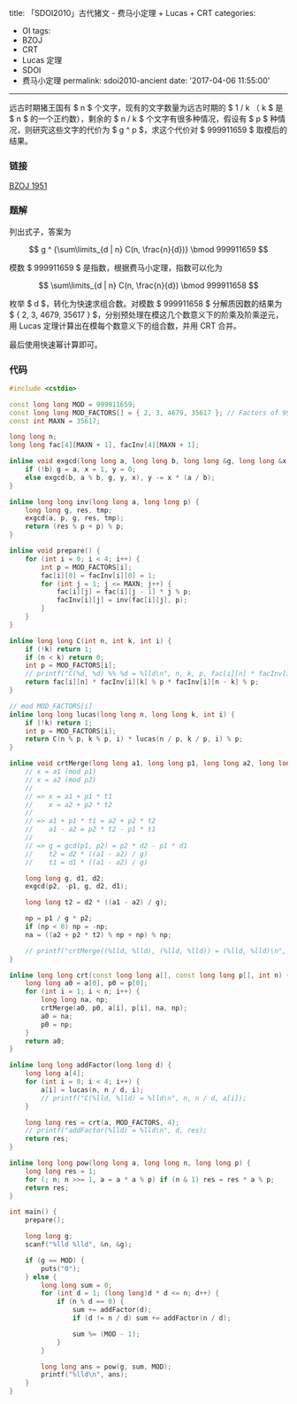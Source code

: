 title: 「SDOI2010」古代猪文 - 费马小定理 + Lucas + CRT
categories:
  - OI
tags:
  - BZOJ
  - CRT
  - Lucas 定理
  - SDOI
  - 费马小定理
permalink: sdoi2010-ancient
date: '2017-04-06 11:55:00'
---

远古时期猪王国有 $ n $ 个文字，现有的文字数量为远古时期的 $ 1 / k $（$ k $ 是 $ n $ 的一个正约数），剩余的 $ n / k $ 个文字有很多种情况，假设有 $ p $ 种情况，则研究这些文字的代价为 $ g ^ p $，求这个代价对 $ 999911659 $ 取模后的结果。

<!-- more -->

### 链接

[BZOJ 1951](http://www.lydsy.com/JudgeOnline/problem.php?id=1951)

### 题解

列出式子，答案为

$$ g ^ {\sum\limits_{d | n} C(n, \frac{n}{d})} \bmod 999911659 $$

模数 $ 999911659 $ 是指数，根据费马小定理，指数可以化为

$$ \sum\limits_{d | n} C(n, \frac{n}{d}) \bmod 999911658 $$

枚举 $ d $，转化为快速求组合数。对模数 $ 999911658 $ 分解质因数的结果为 $ \{ 2, 3, 4679, 35617 \} $，分别预处理在模这几个数意义下的阶乘及阶乘逆元，用 Lucas 定理计算出在模每个数意义下的组合数，并用 CRT 合并。

最后使用快速幂计算即可。

### 代码

```cpp
#include <cstdio>

const long long MOD = 999911659;
const long long MOD_FACTORS[] = { 2, 3, 4679, 35617 }; // Factors of 999911659 - 1
const int MAXN = 35617;

long long n;
long long fac[4][MAXN + 1], facInv[4][MAXN + 1];

inline void exgcd(long long a, long long b, long long &g, long long &x, long long &y) {
    if (!b) g = a, x = 1, y = 0;
    else exgcd(b, a % b, g, y, x), y -= x * (a / b);
}

inline long long inv(long long a, long long p) {
    long long g, res, tmp;
    exgcd(a, p, g, res, tmp);
    return (res % p + p) % p;
}

inline void prepare() {
    for (int i = 0; i < 4; i++) {
        int p = MOD_FACTORS[i];
        fac[i][0] = facInv[i][0] = 1;
        for (int j = 1; j <= MAXN; j++) {
            fac[i][j] = fac[i][j - 1] * j % p;
            facInv[i][j] = inv(fac[i][j], p);
        }
    }
}

inline long long C(int n, int k, int i) {
    if (!k) return 1;
    if (n < k) return 0;
    int p = MOD_FACTORS[i];
    // printf("C(%d, %d) %% %d = %lld\n", n, k, p, fac[i][n] * facInv[i][k] % p * facInv[i][n - k] % p);
    return fac[i][n] * facInv[i][k] % p * facInv[i][n - k] % p;
}

// mod MOD_FACTORS[i]
inline long long lucas(long long n, long long k, int i) {
    if (!k) return 1;
    int p = MOD_FACTORS[i];
    return C(n % p, k % p, i) * lucas(n / p, k / p, i) % p;
}

inline void crtMerge(long long a1, long long p1, long long a2, long long p2, long long &na, long long &np) {
    // x = a1 (mod p1)
    // x = a2 (mod p2)
    //
    // => x = a1 + p1 * t1
    //    x = a2 + p2 * t2
    //
    // => a1 + p1 * t1 = a2 + p2 * t2
    //    a1 - a2 = p2 * t2 - p1 * t1
    //
    // => g = gcd(p1, p2) = p2 * d2 - p1 * d1
    //    t2 = d2 * ((a1 - a2) / g)
    //    t1 = d1 * ((a1 - a2) / g)

    long long g, d1, d2;
    exgcd(p2, -p1, g, d2, d1);

    long long t2 = d2 * ((a1 - a2) / g);

    np = p1 / g * p2;
    if (np < 0) np = -np;
    na = ((a2 + p2 * t2) % np + np) % np;

    // printf("crtMerge((%lld, %lld), (%lld, %lld)) = (%lld, %lld)\n", a1, p1, a2, p2, na, np);
}

inline long long crt(const long long a[], const long long p[], int n) {
    long long a0 = a[0], p0 = p[0];
    for (int i = 1; i < n; i++) {
        long long na, np;
        crtMerge(a0, p0, a[i], p[i], na, np);
        a0 = na;
        p0 = np;
    }
    return a0;
}

inline long long addFactor(long long d) {
    long long a[4];
    for (int i = 0; i < 4; i++) {
        a[i] = lucas(n, n / d, i);
        // printf("C(%lld, %lld) = %lld\n", n, n / d, a[i]);
    }

    long long res = crt(a, MOD_FACTORS, 4);
    // printf("addFactor(%lld) = %lld\n", d, res);
    return res;
}

inline long long pow(long long a, long long n, long long p) {
    long long res = 1;
    for (; n; n >>= 1, a = a * a % p) if (n & 1) res = res * a % p;
    return res;
}

int main() {
    prepare();

    long long g;
    scanf("%lld %lld", &n, &g);

    if (g == MOD) {
        puts("0");
    } else {
        long long sum = 0;
        for (int d = 1; (long long)d * d <= n; d++) {
            if (n % d == 0) {
                sum += addFactor(d);
                if (d != n / d) sum += addFactor(n / d);

                sum %= (MOD - 1);
            }
        }

        long long ans = pow(g, sum, MOD);
        printf("%lld\n", ans);
    }
}
```